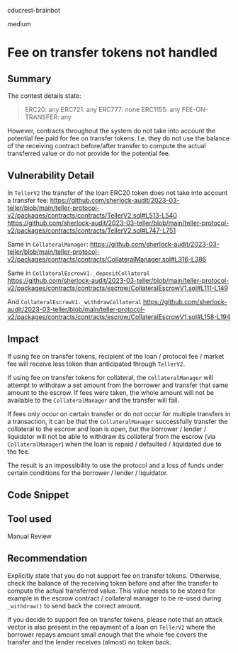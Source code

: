 cducrest-brainbot

medium

# Fee on transfer tokens not handled

## Summary

The contest details state:

> ERC20: any
ERC721: any 
ERC777: none
ERC1155: any 
FEE-ON-TRANSFER: any

However, contracts throughout the system do not take into account the potential fee paid for fee on transfer tokens. I.e. they do not use the balance of the receiving contract before/after transfer to compute the actual transferred value or do not provide for the potential fee.

## Vulnerability Detail

In `TellerV2` the transfer of the loan ERC20 token does not take into account a transfer fee:
https://github.com/sherlock-audit/2023-03-teller/blob/main/teller-protocol-v2/packages/contracts/contracts/TellerV2.sol#L513-L540
https://github.com/sherlock-audit/2023-03-teller/blob/main/teller-protocol-v2/packages/contracts/contracts/TellerV2.sol#L747-L751

Same in `CollateralManager`:
https://github.com/sherlock-audit/2023-03-teller/blob/main/teller-protocol-v2/packages/contracts/contracts/CollateralManager.sol#L316-L386

Same in `CollateralEscrowV1._depositCollateral` 
https://github.com/sherlock-audit/2023-03-teller/blob/main/teller-protocol-v2/packages/contracts/contracts/escrow/CollateralEscrowV1.sol#L111-L149

And `CollateralEscrowV1._withdrawCollateral` 
https://github.com/sherlock-audit/2023-03-teller/blob/main/teller-protocol-v2/packages/contracts/contracts/escrow/CollateralEscrowV1.sol#L158-L194

## Impact

If using fee on transfer tokens, recipient of the loan / protocol fee / market fee will receive less token than anticipated through `TellerV2`.

If using fee on transfer tokens for collateral, the `CollateralManager` will attempt to withdraw a set amount from the borrower and transfer that same amount to the escrow. If fees were taken, the whole amount will not be available to the `CollateralManager` and the transfer will fail.

If fees only occur on certain transfer or do not occur for multiple transfers in a transaction, it can be that the `CollateralManager` successfully transfer the collateral to the escrow and loan is open, but the borrower / lender / liquidator will not be able to withdraw its collateral from the escrow (via `CollateralManager`) when the loan is repaid / defaulted / liquidated due to the fee.

The result is an impossibility to use the protocol and a loss of funds under certain conditions for the borrower / lender / liquidator. 

## Code Snippet

## Tool used

Manual Review

## Recommendation

Explicitly state that you do not support fee on transfer tokens. Otherwise, check the balance of the receiving token before and after the transfer to compute the actual transferred value. This value needs to be stored for example in the escrow contract / collateral manager to be re-used during `_withdraw()` to send back the correct amount.

If you decide to support fee on transfer tokens, please note that an attack vector is also present in the repayment of a loan on `TellerV2` where the borrower repays amount small enough that the whole fee covers the transfer and the lender receives (almost) no token back.